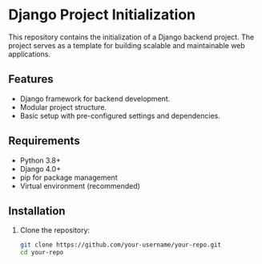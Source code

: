 # Django Project Initialization

This repository contains the initialization of a Django backend project. The project serves as a template for building scalable and maintainable web applications.

## Features

- Django framework for backend development.
- Modular project structure.
- Basic setup with pre-configured settings and dependencies.

## Requirements

- Python 3.8+  
- Django 4.0+  
- pip for package management  
- Virtual environment (recommended)

## Installation

1. Clone the repository:
   ```bash
   git clone https://github.com/your-username/your-repo.git
   cd your-repo
